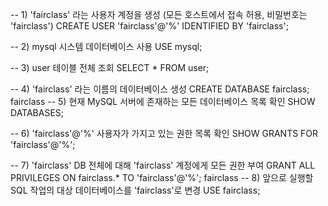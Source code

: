 -- 1) 'fairclass' 라는 사용자 계정을 생성 (모든 호스트에서 접속 허용, 비밀번호는 'fairclass')
CREATE USER 'fairclass'@'%' IDENTIFIED BY 'fairclass'; 

-- 2) mysql 시스템 데이터베이스 사용
USE mysql;

-- 3) user 테이블 전체 조회
SELECT * FROM user;	

-- 4) 'fairclass' 라는 이름의 데이터베이스 생성
CREATE DATABASE fairclass;
fairclass
-- 5) 현재 MySQL 서버에 존재하는 모든 데이터베이스 목록 확인
SHOW DATABASES;

-- 6) 'fairclass'@'%' 사용자가 가지고 있는 권한 목록 확인
SHOW GRANTS FOR 'fairclass'@'%';

-- 7) 'fairclass' DB 전체에 대해 'fairclass' 계정에게 모든 권한 부여
GRANT ALL PRIVILEGES ON fairclass.* TO 'fairclass'@'%';	
fairclass
-- 8) 앞으로 실행할 SQL 작업의 대상 데이터베이스를 'fairclass'로 변경
USE fairclass;

